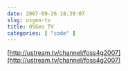 ```yaml
---
date: 2007-09-26 18:39:07
slug: osgeo-tv
title: OSGeo TV
categories: [ "code" ]
---
```


[http://ustream.tv/channel/foss4g2007](http://ustream.tv/channel/foss4g2007)
